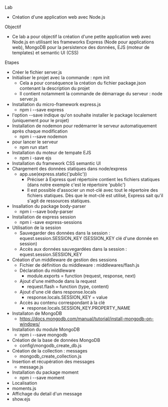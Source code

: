 Lab
- Création d'une application web avec Node.js

Objectif
- Ce lab a pour objectif la création d'une petite application web avec Node.js en utilisant les frameworks Express (Node pour applications web), MongoDB pour la persistence des données, EJS (moteur de templates) et semantic UI (CSS)

Etapes
- Créer le fichier server.js
- Initialiser le projet avec la commande : npm init
  - Cela a pour conséquence la création du fichier package.json contenant la description du projet
  - Il contient notamment la commande de démarrage du serveur : node server.js
- Installation du micro-framework express.js
  - npm i --save express
- l'option --save indique qu'on souhaite installer le package localement (uniquement pour le projet)
- Installation de nodemon pour redémarrer le serveur automatiquement après chaque modification
  - npm i --save nodemon
- pour lancer le serveur
  - npm run start
- Installation du moteur de tempate EJS
  - npm i -save ejs
- Installation du framework CSS semantic UI
- Chargement des données statiques dans node/express
  - app.use(express.static('public'))
    - Préciser à Express quel répertoire contient les fichiers statiques (dans notre exemple c'est le répertoire 'public')
    - Il est possible d'associer un mot-clé avec tout le répertoire des fichiers statiques. Dès que le mot-clé est utilisé, Express sait qu'il s'agit de ressources statiques.
- Insallation du package body-parser
  - npm i --save body-parser
- Installation de express session
  - npm i -save express-sessions
- Utilisation de la session
  - Sauvegarder des données dans la session : equest.session.SESSION_KEY (SESSION_KEY clé d'une donnée en session)
  - Accès aux données sauvegardées dans la session : equest.session.SESSION_KEY
- Création d'un middleware de gestion des sessions
  - Fichier de définition du middleware : middlewares/flash.js
  - Déclaration du middleware
    - module.exports = function (request, response, next)
  - Ajout d'une méthode dans la request
    - request.flash = function (type, content)
  - Ajout d'une clé dans response.locals
    -   response.locals.SESSION_KEY = value
  - Accès au contenu correspondant à la clé
    - response.locals.SESSION_KEY.PROPERTY_NAME
- Installaton de MongoDB
  - https://docs.mongodb.com/manual/tutorial/install-mongodb-on-windows/
- Installation du module MongoDB
  - npm i --save mongodb
- Création de la base de données MongoDB
  - config\mongodb_create_db.js
- Création de la collection : messages
  - mongodb_create_collection.js
- Insertion et récupération des messages
  - message.js
- Installation du package moment
  - npm i --save moment
- Localisation
 - moments.js
- Affichage du detail d'un message
 - show.ejs

